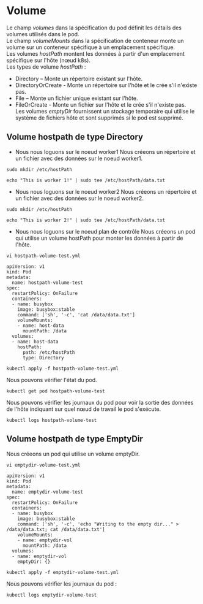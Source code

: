 # Volume
Le champ *volumes* dans la spécification du pod définit les détails des volumes utilisés dans le pod.<br>
Le champ *volumeMounts* dans la spécification de conteneur monte un volume sur un conteneur spécifique à un emplacement spécifique.<br>
Les volumes *hostPath* montent les données à partir d'un emplacement spécifique sur l'hôte (nœud k8s).<br>
Les types de volume *hostPath* :
- Directory – Monte un répertoire existant sur l'hôte.
- DirectoryOrCreate - Monte un répertoire sur l'hôte et le crée s'il n'existe pas.
- File – Monte un fichier unique existant sur l'hôte.
- FileOrCreate - Monte un fichier sur l'hôte et le crée s'il n'existe pas.<br>
Les volumes *emptyDir* fournissent un stockage temporaire qui utilise le système de fichiers hôte et sont supprimés si le pod est supprimé.

## Volume hostpath de type Directory
- Nous nous loguons sur le noeud worker1
Nous créeons un répertoire et un fichier avec des données sur le noeud worker1.
```
sudo mkdir /etc/hostPath
```

```
echo "This is worker 1!" | sudo tee /etc/hostPath/data.txt
```

- Nous nous loguons sur le noeud worker2
Nous créeons un répertoire et un fichier avec des données sur le noeud worker2.
```
sudo mkdir /etc/hostPath
```

```
echo "This is worker 2!" | sudo tee /etc/hostPath/data.txt
```

- Nous nous loguons sur le noeud plan de contrôle
Nous créeons un pod qui utilise un volume hostPath pour monter les données à partir de l'hôte.
```
vi hostpath-volume-test.yml
```

```
apiVersion: v1
kind: Pod
metadata:
  name: hostpath-volume-test
spec:
  restartPolicy: OnFailure
  containers:
  - name: busybox
    image: busybox:stable
    command: ['sh', '-c', 'cat /data/data.txt']
    volumeMounts:
    - name: host-data
      mountPath: /data
  volumes:
  - name: host-data
    hostPath:
      path: /etc/hostPath
      type: Directory
```

```
kubectl apply -f hostpath-volume-test.yml
```

Nous pouvons vérifier l'état du pod.
```
kubectl get pod hostpath-volume-test
```

Nous pouvons vérifier les journaux du pod pour voir la sortie des données de l'hôte indiquant sur quel nœud de travail le pod s'exécute.
```
kubectl logs hostpath-volume-test
```

## Volume hostpath de type EmptyDir
Nous créeons un pod qui utilise un volume emptyDir.
```
vi emptydir-volume-test.yml
```

```
apiVersion: v1
kind: Pod
metadata:
  name: emptydir-volume-test
spec:
  restartPolicy: OnFailure
  containers:
  - name: busybox
    image: busybox:stable
    command: ['sh', '-c', 'echo "Writing to the empty dir..." > /data/data.txt; cat /data/data.txt']
    volumeMounts:
    - name: emptydir-vol
      mountPath: /data
  volumes:
  - name: emptydir-vol
    emptyDir: {}
```

```
kubectl apply -f emptydir-volume-test.yml
```

Nous pouvons vérifier les journaux du pod :
```
kubectl logs emptydir-volume-test
```